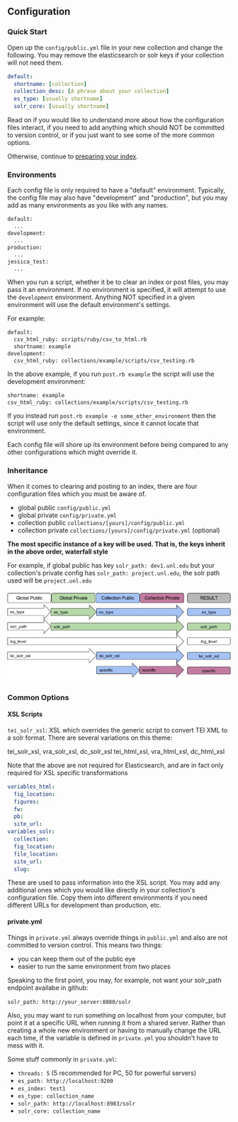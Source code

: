 ## Configuration

### Quick Start

Open up the `config/public.yml` file in your new collection and change the following.  You may remove the elasticsearch or solr keys if your collection will not need them.

```yaml
default:
  shortname: [collection]
  collection_desc: [A phrase about your collection]
  es_type: [usually shortname]
  solr_core: [usually shortname]
```

Read on if you would like to understand more about how the configuration files interact, if you need to add anything which should NOT be committed to version control, or if you just want to see some of the more common options.

Otherwise, continue to [preparing your index](prepare_index.md).

### Environments

Each config file is only required to have a "default" environment. Typically, the config file may also have "development" and "production", but you may add as many environments as you like with any names.

```
default:
  ...
development:
  ...
production:
  ...
jessica_test:
  ...
```

When you run a script, whether it be to clear an index or post files, you may pass it an environment.  If no environment is specified, it will attempt to use the `development` environment.  Anything NOT specified in a given environment will use the default environment's settings.

For example:

```
default:
  csv_html_ruby: scripts/ruby/csv_to_html.rb
  shortname: example
development:
  csv_html_ruby: collections/example/scripts/csv_testing.rb
```

In the above example, if you run `post.rb example` the script will use the development environment:

```
shortname: example
csv_html_ruby: collections/example/scripts/csv_testing.rb
```

If you instead run `post.rb example -e some_other_environment` then the script will use only the default settings, since it cannot locate that environment.

Each config file will shore up its environment before being compared to any other configurations which might override it.

### Inheritance

When it comes to clearing and posting to an index, there are four configuration files which you must be aware of.

- global public `config/public.yml`
- global private `config/private.yml`
- collection public `collections/[yours]/config/public.yml`
- collection private `collections/[yours]/config/private.yml` (optional)

**The most specific instance of a key will be used. That is, the keys inherit in the above order, waterfall style**

For example, if global public has key `solr_path: dev1.unl.edu` but your collection's private config has `solr_path: project.unl.edu`, the solr path used will be `project.unl.edu`

![Configuration inheritance chart showing least specific to most specific](../images/config_inheritance.png)

### Common Options

#### XSL Scripts

`tei_solr_xsl`: XSL which overrides the generic script to convert TEI XML to a solr format.  There are several variations on this theme:

tei_solr_xsl, vra_solr_xsl, dc_solr_xsl
tei_html_xsl, vra_html_xsl, dc_html_xsl

Note that the above are not required for Elasticsearch, and are in fact only required for XSL specific transformations

```yaml
variables_html:
  fig_location:
  figures:
  fw:
  pb:
  site_url:
variables_solr:
  collection:
  fig_location:
  file_location:
  site_url:
  slug:
```

These are used to pass information into the XSL script.  You may add any additional ones which you would like directly in your collection's configuration file.  Copy them into different environments if you need different URLs for development than production, etc.

#### private.yml

Things in `private.yml` always override things in `public.yml` and also are not committed to version control. This means two things:

- you can keep them out of the public eye
- easier to run the same environment from two places

Speaking to the first point, you may, for example, not want your solr_path endpoint availabe in github:

`solr_path: http://your_server:8080/solr`

Also, you may want to run something on localhost from your computer, but point it at a specific URL when running it from a shared server.  Rather than creating a whole new environment or having to manually change the URL each time, if the variable is defined in `private.yml` you shouldn't have to mess with it.

Some stuff commonly in `private.yml`:

- `threads: 5` (5 recommended for PC, 50 for powerful servers)
- `es_path: http://localhost:9200`
- `es_index: test1`
- `es_type: collection_name`
- `solr_path: http://localhost:8983/solr`
- `solr_core: collection_name`
